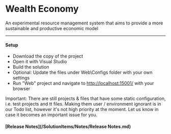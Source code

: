 # Wealth Economy

An experimental resource management system that aims to provide a more sustainable and productive economic model

---

#### Setup

* Download the copy of the project
* Open it with Visual Studio
* Build the solution
* Optional: Update the files under Web\Configs folder with your own settings
* Run "Web" project and navigate to [http://localhost:15001/](http://localhost:15001/) with your browser

Important: There are still projects & files that have some static configuration, i.e. test projects and tt files.
Making them user / environment ignorant is in our Todo list, however it's not high priority at the moment.
Let us know in case it becomes an important issue for you.

#### [Release Notes](/SolutionItems/Notes/Release Notes.md)
